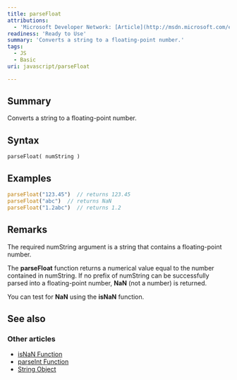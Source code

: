 ```yaml
---
title: parseFloat
attributions:
  - 'Microsoft Developer Network: [Article](http://msdn.microsoft.com/en-us/library/ie/d5hbbd4z(v=vs.94).aspx)'
readiness: 'Ready to Use'
summary: 'Converts a string to a floating-point number.'
tags:
  - JS
  - Basic
uri: javascript/parseFloat

---
```

## Summary

Converts a string to a floating-point number.

## Syntax

    parseFloat( numString )

## Examples

``` js
parseFloat("123.45")  // returns 123.45
parseFloat("abc")  // returns NaN
parseFloat("1.2abc")  // returns 1.2
```

## Remarks

The required numString argument is a string that contains a floating-point number.

The **parseFloat** function returns a numerical value equal to the number contained in numString. If no prefix of numString can be successfully parsed into a floating-point number, **NaN** (not a number) is returned.

You can test for **NaN** using the **isNaN** function.

## See also

### Other articles

-   [isNaN Function](/javascript/isNaN)
-   [parseInt Function](/javascript/parseInt)
-   [String Object](/javascript/String)

